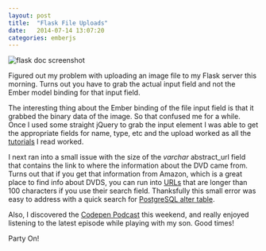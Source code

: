```yaml
---
layout: post
title:  "Flask File Uploads"
date:   2014-07-14 13:07:20
categories: emberjs
---
```


<p><img alt="flask doc screenshot" src="http://www.thehoick.com/images/flask_upload.png" /></p>

<p>Figured out my problem with uploading an image file to my Flask server this morning.  Turns out you have to grab the actual input field and not the Ember model binding for that input field.</p>

<p>The interesting thing about the Ember binding of the file input field is that it grabbed the binary data of the image.  So that confused me for a while.  Once I used some straight jQuery to grab the input element I was able to get the appropriate fields for name, type, etc and the upload worked as all the <a href="http://flask.pocoo.org/docs/patterns/fileuploads/" rel="nofollow">tutorials</a> I read worked.</p>

<p>I next ran into a small issue with the size of the <em>varchar</em> abstract_url field that contains the link to where the information about the DVD came from.  Turns out that if you get that information from Amazon, which is a great place to find info about DVDS, you can run into <a href="http://www.amazon.com/Bridesmaids-Kristen-Wiig/dp/B00466HN7M/ref=sr_1_1?ie=UTF8&amp;qid=1405335917&amp;sr=8-1&amp;keywords=brides+maids+movie" rel="nofollow">URLs</a> that are longer than 100 characters if you use their search field.  Thanksfully this small error was easy to address with a quick search for <a href="http://www.postgresql.org/docs/9.3/static/sql-altertable.html" rel="nofollow">PostgreSQL alter table</a>.</p>

<p>Also, I discovered the <a href="http://blog.codepen.io/radio/" rel="nofollow">Codepen Podcast</a> this weekend, and really enjoyed listening to the latest episode while playing with my son.  Good times!</p>

<p>Party On!</p>
